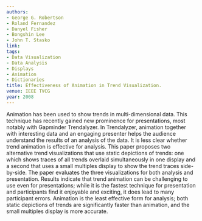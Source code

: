 ```yaml
---
authors:
- George G. Robertson
- Roland Fernandez
- Danyel Fisher
- Bongshin Lee
- John T. Stasko
link:
tags:
- Data Visualization
- Data Analysis
- Displays
- Animation
- Dictionaries
title: Effectiveness of Animation in Trend Visualization.
venue: IEEE TVCG
year: 2008
---
```

Animation has been used to show trends in multi-dimensional data. This technique has recently gained new prominence for presentations, most notably with Gapminder Trendalyzer. In Trendalyzer, animation together with interesting data and an engaging presenter helps the audience understand the results of an analysis of the data. It is less clear whether trend animation is effective for analysis. This paper proposes two alternative trend visualizations that use static depictions of trends: one which shows traces of all trends overlaid simultaneously in one display and a second that uses a small multiples display to show the trend traces side-by-side. The paper evaluates the three visualizations for both analysis and presentation. Results indicate that trend animation can be challenging to use even for presentations; while it is the fastest technique for presentation and participants find it enjoyable and exciting, it does lead to many participant errors. Animation is the least effective form for analysis; both static depictions of trends are significantly faster than animation, and the small multiples display is more accurate.